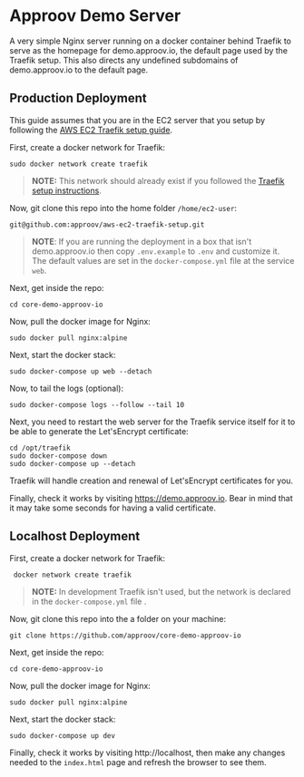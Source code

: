 # Approov Demo Server

A very simple Nginx server running on a docker container behind Traefik to serve as the homepage for demo.approov.io, the default page used by the Traefik setup. This also directs any undefined subdomains of demo.approov.io to the default page.

## Production Deployment

This guide assumes that you are in the EC2 server that you setup by following the [AWS EC2 Traefik setup guide](https://github.com/approov/aws-ec2-traefik-setup).

First, create a docker network for Traefik:

```console
sudo docker network create traefik
```
> **NOTE:** This network should already exist if you followed the [Traefik setup instructions](https://github.com/approov/aws-ec2-traefik-setup).

Now, git clone this repo into the home folder `/home/ec2-user`:

```console
git@github.com:approov/aws-ec2-traefik-setup.git
```

> **NOTE**: If you are running the deployment in a box that isn't demo.approov.io then copy `.env.example` to `.env` and customize it. The default values are set in the `docker-compose.yml` file at the service `web`.

Next, get inside the repo:

```console
cd core-demo-approov-io
```

Now, pull the docker image for Nginx:

```console
sudo docker pull nginx:alpine
```

Next, start the docker stack:

```console
sudo docker-compose up web --detach
```

Now, to tail the logs (optional):

```console
sudo docker-compose logs --follow --tail 10
```

Next, you need to restart the web server for the Traefik service itself for it to be able to generate the Let'sEncrypt certificate:

```console
cd /opt/traefik
sudo docker-compose down
sudo docker-compose up --detach
```

Traefik will handle creation and renewal of Let'sEncrypt certificates for you.

Finally, check it works by visiting https://demo.approov.io. Bear in mind that it may take some seconds for having a valid certificate.


## Localhost Deployment

First, create a docker network for Traefik:

```console
 docker network create traefik
```
> **NOTE:** In development Traefik isn't used, but the network is declared in the `docker-compose.yml` file .

Now, git clone this repo into the a folder on your machine:

```console
git clone https://github.com/approov/core-demo-approov-io
```

Next, get inside the repo:

```console
cd core-demo-approov-io
```

Now, pull the docker image for Nginx:

```console
sudo docker pull nginx:alpine
```

Next, start the docker stack:

```console
sudo docker-compose up dev
```

Finally, check it works by visiting http://localhost, then make any changes needed to the `index.html` page and refresh the browser to see them.
